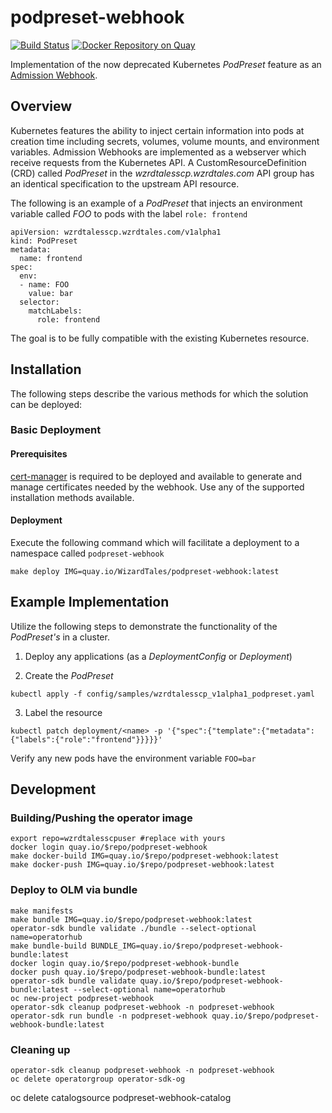 # podpreset-webhook

[![Build Status](https://github.com/WizardTales/podpreset-webhook-ng/workflows/push/badge.svg?branch=master)](https://github.com/WizardTales/podpreset-webhook-ng/actions?workflow=push) [![Docker Repository on Quay](https://quay.io/repository/WizardTales/podpreset-webhook-ng/status "Docker Repository on Quay")](https://quay.io/repository/WizardTales/podpreset-webhook-ng)

Implementation of the now deprecated Kubernetes _PodPreset_ feature as an [Admission Webhook](https://kubernetes.io/docs/reference/access-authn-authz/extensible-admission-controllers/).

## Overview

Kubernetes features the ability to inject certain information into pods at creation time including secrets, volumes, volume mounts, and environment variables. Admission Webhooks are implemented as a webserver which receive requests from the Kubernetes API. A CustomResourceDefinition (CRD) called _PodPreset_ in the _wzrdtalesscp.wzrdtales.com_ API group has an identical specification to the upstream API resource.

The following is an example of a _PodPreset_ that injects an environment variable called _FOO_ to pods with the label `role: frontend`

```
apiVersion: wzrdtalesscp.wzrdtales.com/v1alpha1
kind: PodPreset
metadata:
  name: frontend
spec:
  env:
  - name: FOO
    value: bar
  selector:
    matchLabels:
      role: frontend
```

The goal is to be fully compatible with the existing Kubernetes resource.

## Installation

The following steps describe the various methods for which the solution can be deployed:

### Basic Deployment

#### Prerequisites

[cert-manager](https://cert-manager.io/docs) is required to be deployed and available to generate and manage certificates needed by the webhook. Use any of the supported installation methods available.

#### Deployment

Execute the following command which will facilitate a deployment to a namespace called `podpreset-webhook`

```shell
make deploy IMG=quay.io/WizardTales/podpreset-webhook:latest
```

## Example Implementation

Utilize the following steps to demonstrate the functionality of the _PodPreset's_ in a cluster.

1. Deploy any applications (as a _DeploymentConfig_ or _Deployment_)

2. Create the _PodPreset_

```
kubectl apply -f config/samples/wzrdtalesscp_v1alpha1_podpreset.yaml
```

3. Label the resource

```
kubectl patch deployment/<name> -p '{"spec":{"template":{"metadata":{"labels":{"role":"frontend"}}}}}'
```

Verify any new pods have the environment variable `FOO=bar`

## Development

### Building/Pushing the operator image

```shell
export repo=wzrdtalesscpuser #replace with yours
docker login quay.io/$repo/podpreset-webhook
make docker-build IMG=quay.io/$repo/podpreset-webhook:latest
make docker-push IMG=quay.io/$repo/podpreset-webhook:latest
```

### Deploy to OLM via bundle

```shell
make manifests
make bundle IMG=quay.io/$repo/podpreset-webhook:latest
operator-sdk bundle validate ./bundle --select-optional name=operatorhub
make bundle-build BUNDLE_IMG=quay.io/$repo/podpreset-webhook-bundle:latest
docker login quay.io/$repo/podpreset-webhook-bundle
docker push quay.io/$repo/podpreset-webhook-bundle:latest
operator-sdk bundle validate quay.io/$repo/podpreset-webhook-bundle:latest --select-optional name=operatorhub
oc new-project podpreset-webhook
operator-sdk cleanup podpreset-webhook -n podpreset-webhook
operator-sdk run bundle -n podpreset-webhook quay.io/$repo/podpreset-webhook-bundle:latest
```

### Cleaning up

```shell
operator-sdk cleanup podpreset-webhook -n podpreset-webhook
oc delete operatorgroup operator-sdk-og
```
oc delete catalogsource podpreset-webhook-catalog
```
